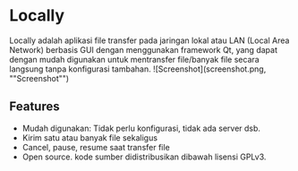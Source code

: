 # Locally
Locally adalah aplikasi file transfer pada jaringan lokal atau LAN (Local Area Network) berbasis GUI dengan menggunakan framework Qt, yang dapat dengan mudah digunakan untuk mentransfer file/banyak file secara langsung tanpa konfigurasi tambahan.
![Screenshot](screenshot.png, ""Screenshot"")
## Features
* Mudah digunakan: Tidak perlu konfigurasi, tidak ada server dsb.
* Kirim satu atau banyak file sekaligus
* Cancel, pause, resume saat transfer file
* Open source. kode sumber didistribusikan dibawah lisensi GPLv3.